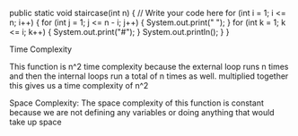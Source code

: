 public static void staircase(int n) {
    // Write your code here
        for (int i = 1; i <= n; i++) {
                for (int j = 1; j <= n - i; j++) {
                    System.out.print(" ");
                }
                for (int k = 1; k <= i; k++) {
                    System.out.print("#");
                }
                System.out.println();
            }
    }


Time Complexity

This function is n^2 time complexity because the external loop runs n times and then the internal loops run a total of n times as well. multiplied together this gives us a time complexity of n^2

Space Complexity:
The space complexity of this function is constant because we are not defining any variables or doing anything that would take up space